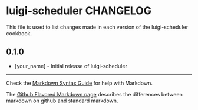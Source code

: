 luigi-scheduler CHANGELOG
=========================

This file is used to list changes made in each version of the luigi-scheduler cookbook.

0.1.0
-----
- [your_name] - Initial release of luigi-scheduler

- - -
Check the [Markdown Syntax Guide](http://daringfireball.net/projects/markdown/syntax) for help with Markdown.

The [Github Flavored Markdown page](http://github.github.com/github-flavored-markdown/) describes the differences between markdown on github and standard markdown.
